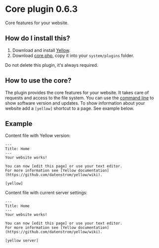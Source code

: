 Core plugin 0.6.3
=================
Core features for your website.

How do I install this?
----------------------
1. Download and install [Yellow](https://github.com/datenstrom/yellow/).  
2. Download [core.php](core.php?raw=true), copy it into your `system/plugins` folder.  

Do not delete this plugin, it's always required.

How to use the core?
--------------------
The plugin provides the core features for your website. It takes care of requests and access to the file system. You can use the [command line](https://github.com/datenstrom/yellow-extensions/tree/master/plugins/commandline) to show software version and updates. To show information about your website add a `[yellow]` shortcut to a page. See example below.

Example
-------
Content file with Yellow version:

```
---
Title: Home
---
Your website works! 

You can now [edit this page] or use your text editor.  
For more information see [Yellow documentation](https://github.com/datenstrom/yellow/wiki).

[yellow]
```

Content file with current server settings:

```
---
Title: Home
---
Your website works! 

You can now [edit this page] or use your text editor.  
For more information see [Yellow documentation](https://github.com/datenstrom/yellow/wiki).

[yellow server]
```